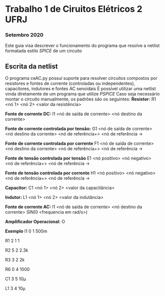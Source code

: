 # Trabalho 1 de Ciruitos Elétricos 2 UFRJ
### Setembro 2020
Este guia visa descrever o funcionamento do programa que resolve a netlist formatada estilo _SPICE_ de um circuito

## Escrita da netlist
O programa ceAC.py possui suporte para resolver circuitos compostos por resistores e fontes de corrente (controladas ou independentes), capacitores, indutores e fontes AC senoidais
É possível utilizar uma netlist vinda diretamente de um programa que utilize _PSPICE_
Caso seja necessário montar o circuito manualmente, os padrões são os seguintes:
**Resistor:**
  R1 <nó 1> <nó 2> <valor da resistência>

**Fonte de corrente DC:**
  I1 <nó de saída de corrente> <nó destino da corrente> <valor da corrente>

**Fonte de corrente controlada por tensão:**
  G1 <nó de saída de corrente> <nó destino da corrente> <nó de referência+> <nó de referência -> <valor do ganho>

**Fonte de corrente controlada por corrente**
  F1 <nó de saída de corrente> <nó destino da corrente> <nó de referência+> <nó de referência -> <valor do ganho>

**Fonte de tensão controlada por tensão**
  E1 <nó positivo> <nó negativo> <nó de referência+> <nó de referência -> <valor do ganho>

**Fonte de tensão controlada por corrente**
  H1 <nó positivo> <nó negativo> <nó de referência+> <nó de referência -> <valor do ganho>

**Capacitor:**
  C1 <nó 1> <nó 2> <valor da capacitância>

**Indutor:**
  L1 <nó 1> <nó 2> <valor da indutância>

**Fonte de corrente AC:**
  I1 <nó de saída de corrente> <nó destino da corrente> SIN(0 <amplitude de corrente> <frequencia em rad/s>)

**Amplificador Operacional:**
  O <vo1> <vo2> <vi1> <vi2>

**Exemplo**
I1 0 1 500m

R1 2 1 1

R2 5 2 2.3k

R3 3 2 2k

R6 0 4 1000

C1 3 5 10µ

L1 3 4 10µ
